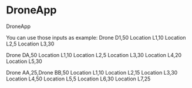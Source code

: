 # DroneApp
DroneApp

You can use those inputs as example:
Drone D1,50
Location L1,10
Location L2,5
Location L3,30

Drone DA,50
Location L1,10
Location L2,5
Location L3,30
Location L4,20
Location L5,30

Drone AA,25,Drone BB,50
Location L1,10
Location L2,15
Location L3,30
Location L4,50
Location L5,5
Location L6,30
Location L7,25
